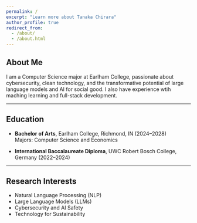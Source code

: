 ```yaml
---
permalink: /
excerpt: "Learn more about Tanaka Chirara"
author_profile: true
redirect_from: 
  - /about/
  - /about.html
---
```


## About Me

I am a Computer Science major at Earlham College, passionate about cybersecurity, clean technology, and the transformative potential of large language models and AI for social good. I also have experience wtih maching learning and full-stack development.

---

## Education

- **Bachelor of Arts**, Earlham College, Richmond, IN (2024–2028)  
  Majors: Computer Science and Economics

- **International Baccalaureate Diploma**, UWC Robert Bosch College, Germany (2022–2024)

---

## Research Interests

- Natural Language Processing (NLP)  
- Large Language Models (LLMs)  
- Cybersecurity and AI Safety  
- Technology for Sustainability
